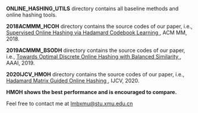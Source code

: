 **ONLINE_HASHING_UTILS** directory contains all baseline methods and online hashing tools.

**2018ACMMM_HCOH** directory contains the source codes of our paper, i.e., <a href="https://dl.acm.org/citation.cfm?id=3240519">Supervised Online Hashing via Hadamard Codebook Learning </a>, ACM MM, 2018. 

**2019ACMMM_BSODH** directory contains the source codes of our paper, i.e., <a href ="https://arxiv.org/abs/1901.10185">Towards Optimal Discrete Online Hashing with Balanced Similarity </a>, AAAI, 2019.

**2020IJCV_HMOH** directory contains the source codes of our paper, i.e., <a href ="https://link.springer.com/article/10.1007/s11263-020-01332-z">Hadamard Matrix Guided Online Hashing </a>, IJCV, 2020.

**HMOH shows the best performance and is encouraged to compare.**

Feel free to contact me at lmbxmu@stu.xmu.edu.cn
